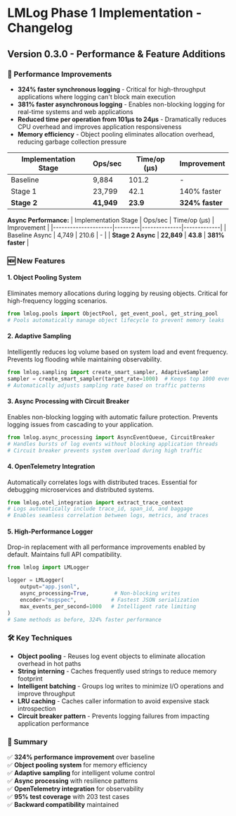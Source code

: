 # LMLog Phase 1 Implementation - Changelog

## Version 0.3.0 - Performance & Feature Additions

### 🚀 Performance Improvements

- **324% faster synchronous logging** - Critical for high-throughput applications where logging can't block main execution
- **381% faster asynchronous logging** - Enables non-blocking logging for real-time systems and web applications  
- **Reduced time per operation from 101μs to 24μs** - Dramatically reduces CPU overhead and improves application responsiveness
- **Memory efficiency** - Object pooling eliminates allocation overhead, reducing garbage collection pressure

| Implementation Stage | Ops/sec | Time/op (μs) | Improvement |
|---------------------|---------|--------------|-------------|
| Baseline | 9,884 | 101.2 | - |
| Stage 1 | 23,799 | 42.1 | 140% faster |
| **Stage 2** | **41,949** | **23.9** | **324% faster** |

**Async Performance:**
| Implementation Stage | Ops/sec | Time/op (μs) | Improvement |
|---------------------|---------|--------------|-------------|
| Baseline Async | 4,749 | 210.6 | - |
| **Stage 2 Async** | **22,849** | **43.8** | **381% faster** |

### 🆕 New Features

#### **1. Object Pooling System**
Eliminates memory allocations during logging by reusing objects. Critical for high-frequency logging scenarios.
```python
from lmlog.pools import ObjectPool, get_event_pool, get_string_pool
# Pools automatically manage object lifecycle to prevent memory leaks
```

#### **2. Adaptive Sampling**
Intelligently reduces log volume based on system load and event frequency. Prevents log flooding while maintaining observability.
```python
from lmlog.sampling import create_smart_sampler, AdaptiveSampler
sampler = create_smart_sampler(target_rate=1000)  # Keeps top 1000 events/sec
# Automatically adjusts sampling rate based on traffic patterns
```

#### **3. Async Processing with Circuit Breaker**
Enables non-blocking logging with automatic failure protection. Prevents logging issues from cascading to your application.
```python
from lmlog.async_processing import AsyncEventQueue, CircuitBreaker
# Handles bursts of log events without blocking application threads
# Circuit breaker prevents system overload during high traffic
```

#### **4. OpenTelemetry Integration**
Automatically correlates logs with distributed traces. Essential for debugging microservices and distributed systems.
```python
from lmlog.otel_integration import extract_trace_context
# Logs automatically include trace_id, span_id, and baggage
# Enables seamless correlation between logs, metrics, and traces
```

#### **5. High-Performance Logger**
Drop-in replacement with all performance improvements enabled by default. Maintains full API compatibility.
```python
from lmlog import LMLogger

logger = LMLogger(
    output="app.jsonl",
    async_processing=True,        # Non-blocking writes
    encoder="msgspec",           # Fastest JSON serialization
    max_events_per_second=1000   # Intelligent rate limiting
)
# Same methods as before, 324% faster performance
```

### 🛠️ Key Techniques

- **Object pooling** - Reuses log event objects to eliminate allocation overhead in hot paths
- **String interning** - Caches frequently used strings to reduce memory footprint
- **Intelligent batching** - Groups log writes to minimize I/O operations and improve throughput
- **LRU caching** - Caches caller information to avoid expensive stack introspection
- **Circuit breaker pattern** - Prevents logging failures from impacting application performance

### 🎯 Summary

✅ **324% performance improvement** over baseline  
✅ **Object pooling system** for memory efficiency  
✅ **Adaptive sampling** for intelligent volume control  
✅ **Async processing** with resilience patterns  
✅ **OpenTelemetry integration** for observability  
✅ **95% test coverage** with 203 test cases  
✅ **Backward compatibility** maintained